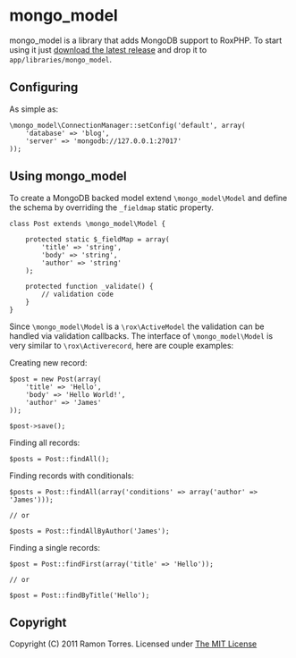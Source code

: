 mongo_model
===========

mongo_model is a library that adds MongoDB support to RoxPHP. To start using it just [download the latest release](https://github.com/raymondjavaxx/mongo_model/archives/master) and drop it to `app/libraries/mongo_model`.

Configuring
-----------

As simple as:

	\mongo_model\ConnectionManager::setConfig('default', array(
		'database' => 'blog',
		'server' => 'mongodb://127.0.0.1:27017'
	));

Using mongo_model
-----------------

To create a MongoDB backed model extend `\mongo_model\Model` and define the schema by overriding the `_fieldmap` static property.

	class Post extends \mongo_model\Model {
	
		protected static $_fieldMap = array(
			'title' => 'string',
			'body' => 'string',
			'author' => 'string'
		);
	
		protected function _validate() {
			// validation code
		}
	}

Since `\mongo_model\Model` is a `\rox\ActiveModel` the validation can be handled via validation callbacks. The interface of `\mongo_model\Model` is very similar to `\rox\Activerecord`, here are couple examples:

Creating new record:

	$post = new Post(array(
		'title' => 'Hello',
		'body' => 'Hello World!',
		'author' => 'James'
	));

	$post->save();

Finding all records:

	$posts = Post::findAll();

Finding records with conditionals:

	$posts = Post::findAll(array('conditions' => array('author' => 'James')));

	// or

	$posts = Post::findAllByAuthor('James');

Finding a single records:

	$post = Post::findFirst(array('title' => 'Hello'));

	// or

	$post = Post::findByTitle('Hello');

Copyright
---------

Copyright (C) 2011 Ramon Torres. Licensed under [The MIT License](http://www.opensource.org/licenses/mit-license.php)
